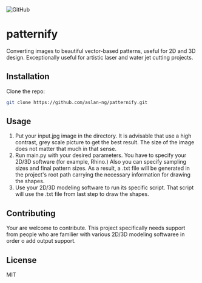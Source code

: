 <img alt="GitHub" src="https://img.shields.io/github/license/aslan-ng/patternify">

# patternify
Converting images to beautiful vector-based patterns, useful for 2D and 3D design.
Exceptionally useful for artistic laser and water jet cutting projects.

## Installation
Clone the repo:
```bash
git clone https://github.com/aslan-ng/patternify.git
```

## Usage
1. Put your input.jpg image in the directory. It is advisable that use a high contrast, grey scale picture to get the best result. The size of the image does not matter that much in that sense.
2. Run main.py with your desired parameters. You have to specify your 2D/3D software (for example, Rhino.) Also you can specify sampling sizes and final pattern sizes.
As a result, a .txt file will be generated in the project's root path carrying the necessary information for drawing the shapes.
4. Use your 2D/3D modeling software to run its specific script. That script will use the .txt file from last step to draw the shapes.

## Contributing
Your are welcome to contribute. This project specifically needs support from people who are familier with various 2D/3D modeling softwaree in order o add output support.

## License
MIT
